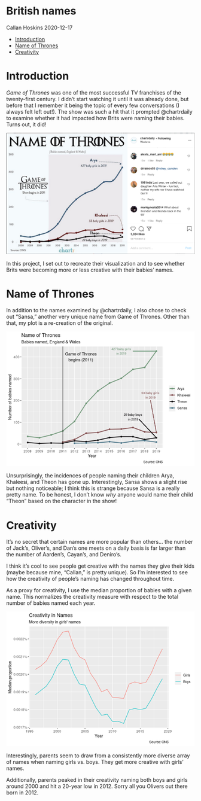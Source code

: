 British names
================
Callan Hoskins
2020-12-17

  - [Introduction](#introduction)
  - [Name of Thrones](#name-of-thrones)
  - [Creativity](#creativity)

# Introduction

*Game of Thrones* was one of the most successful TV franchises of the
twenty-first century. I didn’t start watching it until it was already
done, but before that I remember it being the topic of every few
conversations (I always felt left out\!). The show was such a hit that
it prompted @chartrdaily to examine whether it had impacted how Brits
were naming their babies. Turns out, it did\!

![Name of Thrones](./name_of_thrones.png)

In this project, I set out to recreate their visualization and to see
whether Brits were becoming more or less creative with their babies’
names.

# Name of Thrones

In addition to the names examined by @chartrdaily, I also chose to check
out “Sansa,” another very unique name from Game of Thrones. Other than
that, my plot is a re-creation of the original.

![](names_files/figure-gfm/unnamed-chunk-2-1.png)<!-- -->

Unsurprisingly, the incidences of people naming their children Arya,
Khaleesi, and Theon has gone up. Interestingly, Sansa shows a slight
rise but nothing noticeable; I think this is strange because Sansa is a
really pretty name. To be honest, I don’t know *why* anyone would name
their child “Theon” based on the character in the show\!

# Creativity

It’s no secret that certain names are more popular than others… the
number of Jack’s, Oliver’s, and Dan’s one meets on a daily basis is far
larger than the number of Aarden’s, Cayan’s, and Deniro’s.

I think it’s cool to see people get creative with the names they give
their kids (maybe because mine, “Callan,” is pretty unique). So I’m
interested to see how the creativity of people’s naming has changed
throughout time.

As a proxy for creativity, I use the median proportion of babies with a
given name. This normalizes the creativity measure with respect to the
total number of babies named each year.

![](names_files/figure-gfm/unnamed-chunk-3-1.png)<!-- -->

Interestingly, parents seem to draw from a consistently more diverse
array of names when naming girls vs. boys. They get more creative with
girls’ names.

Additionally, parents peaked in their creativity naming both boys and
girls around 2000 and hit a 20-year low in 2012. Sorry all you Olivers
out there born in 2012.
